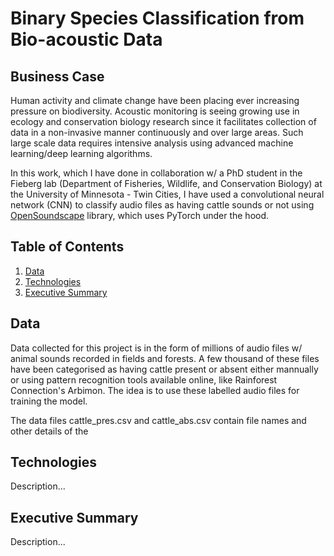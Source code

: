 # Binary Species Classification from Bio-acoustic Data


## Business Case

Human activity and climate change have been placing ever increasing pressure on biodiversity. Acoustic monitoring is seeing growing use in ecology and conservation biology research since it facilitates collection of data in a non-invasive manner continuously and over large areas. Such large scale data requires intensive analysis using advanced machine learning/deep learning algorithms.

In this work, which I have done in collaboration w/ a PhD student in the Fieberg lab (Department of Fisheries, Wildlife, and Conservation Biology) at the University of Minnesota - Twin Cities, I have used a convolutional neural network (CNN) to classify audio files as having cattle sounds or not using [OpenSoundscape](https://github.com/kitzeslab/opensoundscape) library, which uses PyTorch under the hood.


## Table of Contents

1. [ Data ](#data)
2. [ Technologies ](#tex)
3. [ Executive Summary ](#exsum)


<a name="data"></a>
## Data

Data collected for this project is in the form of millions of audio files w/ animal sounds recorded in fields and forests. A few thousand of these files have been categorised as having cattle present or absent either mannually or using pattern recognition tools available online, like Rainforest Connection's Arbimon. The idea is to use these labelled audio files for training the model.

The data files cattle_pres.csv and cattle_abs.csv contain file names and other details of the 


<a name="tex"></a>
## Technologies

Description...


<a name="exsum"></a>
## Executive Summary

Description...
